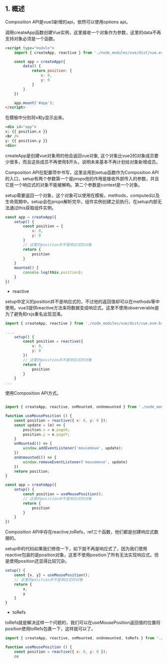 ## 1. 概述

Composition API是vue3新增的api，依然可以使用options api。

调用createApp函数创建Vue实例，这里接收一个对象作为参数，这里的data不再支持对象必须是一个函数。

```html
<script type="module">
    import { createApp, reactive } from './node_modules/vue/dist/vue.esm-browser.js'

    const app = createApp({
        data() {
            return position: {
                x: 0,
                y: 0
            }
        }
    })

    app.mount('#app');
</script>
```

在模板中分别将x和y显示出来。

```html
<div id="app">
x: {{ position.x }}
<br />
y: {{ position.y }}
<div>
```

createApp是创建vue对象用的他会返回vue对象, 这个对象比vue2的对象成员要少很多，而且这些成员不再使用$开头，说明未来基本不再计划给对象新增成员。

Composition API在配置项中书写，这里会用到setup函数作为Composition API的入口，setup有两个参数第一个是props他的作用是接收外部传入的参数，并且它是一个响应式的对象不能被解构。第二个参数是context是一个对象。

setup需要返回一个对象，这个对象可以使用在模板，methods，computed以及生命周期中。setup会在props解析完毕，组件实例创建之前执行。在setup内部无法通过this获取组件实例。

```js
const app = createApp({
    setup() {
        const position = {
            x: 0,
            y: 0
        }
        // 这里的position并不是响应式的对象
        return {
            position
        }
    }
    mounted() {
        console.log(this.position);
    }
})
```

- reactive

setup中定义的position并不是响应式的，不过他的返回值却可以在methods等中使用。vue3提供reactive方法来将数据变成响应式。这里不使用observerable是为了避免和rxjs重名出现混淆。

```js
import { createApp, reactive } from './node_modules/vue/dist/vue.esm-browser.js'

....
    setup() {
        const position = reactive({
            x: 0,
            y: 0
        })
        // 这里的position并不是响应式的对象
        return {
            position
        }
    }
...
```

使用Composition API方式。

```js

import { createApp, reactive, onMounted, onUnmounted } from './node_modules/vue/dist/vue.esm-browser.js'

function useMousePosition () {
    const position = reactive({ x: 0, y: 0 });
    const update = (e) => {
        position.x = e.pageX;
        position.y = e.pageY;
    }
    onMounted(() => {
        window.addEventListener('mousemove', update);
    })
    onUnmounted(() => {
        window.removeEventListener('mousemove', update)
    })
    return position;
}

const app = createApp({
    setup() {
        const position = useMousePosition();
        // 这里的position并不是响应式的对象
        return {
            position
        }
    }
})
```

Composition API中存在reactive,toRefs，ref三个函数，他们都是创建响应式数据的。

setup中的代码如果我们修改一下，如下就不再是响应式了，因为我们使用reactive包装的是position对象，这里不使用position了所有无法实现响应式。但是使用position还显得比较冗杂。

```js
setup() {
    const {x, y} = useMousePosition();
    // 这里的position并不是响应式的对象
    return {
        x,
        y
    }
}
```
- toRefs

toRefs就是解决这样一个问题的，我们可以在useMousePosition返回值的位置将position使用toRefs包裹一下，这样就可以了。

```js
import { createApp, reactive, onMounted, onUnmounted, toRefs } from './node_modules/vue/dist/vue.esm-browser.js'

function useMousePosition () {
    const position = reactive({ x: 0, y: 0 });
    co
